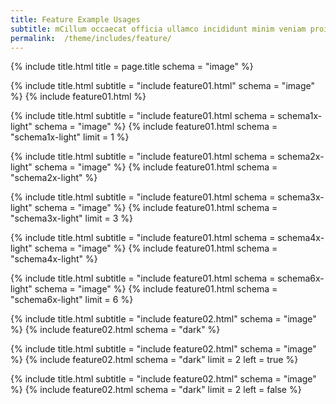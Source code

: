 ```yaml
---
title: Feature Example Usages
subtitle: mCillum occaecat officia ullamco incididunt minim veniam proident dolor nisi deserunt.
permalink:  /theme/includes/feature/
---
```

<!-- v1.2.110 pages/theme/includes/feature.md-->
{% include title.html title = page.title schema = "image" %}

{% include title.html subtitle = "include feature01.html" schema = "image" %}
{% include feature01.html %}

{% include title.html subtitle = "include feature01.html schema = schema1x-light" schema = "image" %}
{% include feature01.html schema = "schema1x-light" limit = 1  %}

{% include title.html subtitle = "include feature01.html schema = schema2x-light" schema = "image" %}
{% include feature01.html schema = "schema2x-light" %}

{% include title.html subtitle = "include feature01.html schema = schema3x-light" schema = "image" %}
{% include feature01.html schema = "schema3x-light" limit = 3 %}

{% include title.html subtitle = "include feature01.html schema = schema4x-light" schema = "image" %}
{% include feature01.html schema = "schema4x-light" %}

{% include title.html subtitle = "include feature01.html schema = schema6x-light" schema = "image" %}
{% include feature01.html schema = "schema6x-light" limit = 6 %}

{% include title.html subtitle = "include feature02.html" schema = "image" %}
{% include feature02.html schema = "dark" %}

{% include title.html subtitle = "include feature02.html" schema = "image" %}
{% include feature02.html schema = "dark" limit = 2 left = true %}

{% include title.html subtitle = "include feature02.html" schema = "image" %}
{% include feature02.html schema = "dark" limit = 2 left = false %}
